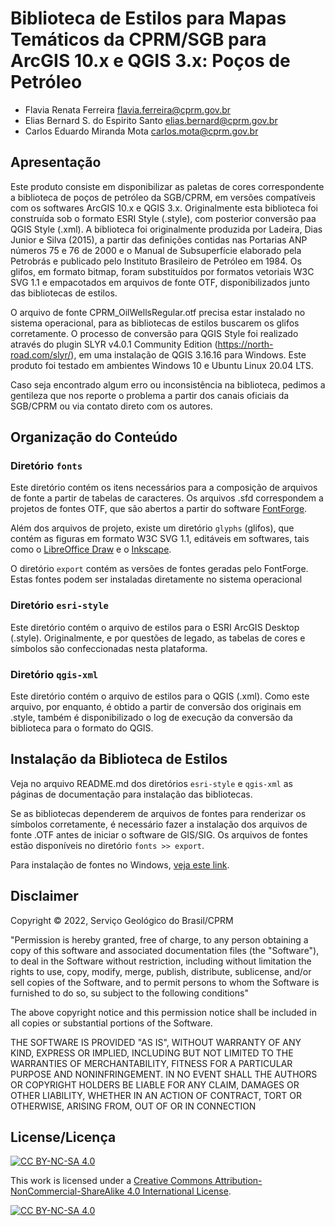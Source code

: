 # Biblioteca de Estilos para Mapas Temáticos da CPRM/SGB para ArcGIS 10.x e QGIS 3.x: Poços de Petróleo

- Flavia Renata Ferreira <flavia.ferreira@cprm.gov.br>
- Elias Bernard S. do Espirito Santo <elias.bernard@cprm.gov.br>
- Carlos Eduardo Miranda Mota <carlos.mota@cprm.gov.br>

## Apresentação

Este produto consiste em disponibilizar as paletas de cores correspondente a biblioteca de poços de petróleo da SGB/CPRM, em versões compatíveis com os softwares ArcGIS 10.x e QGIS 3.x. Originalmente esta biblioteca foi construída sob o formato ESRI Style (.style), com posterior conversão paa QGIS Style (.xml). A biblioteca foi originalmente produzida por Ladeira, Dias Junior e Silva (2015), a partir das definições contidas nas Portarias ANP números 75 e 76 de 2000 e o Manual de Subsuperfície elaborado pela Petrobrás e publicado pelo Instituto Brasileiro de Petróleo em 1984. Os glifos, em formato bitmap, foram substituídos por formatos vetoriais W3C SVG 1.1 e empacotados em arquivos de fonte OTF, disponibilizados junto das bibliotecas de estilos.

O arquivo de fonte CPRM_OilWellsRegular.otf precisa estar instalado no sistema operacional, para as bibliotecas de estilos buscarem os glifos corretamente.
O processo de conversão para QGIS Style foi realizado através do plugin SLYR v4.0.1 Community Edition (https://north-road.com/slyr/), em uma instalação de QGIS 3.16.16 para Windows. Este produto foi testado em ambientes Windows 10 e Ubuntu Linux 20.04 LTS.

Caso seja encontrado algum erro ou inconsistência na biblioteca, pedimos a gentileza que nos reporte o problema a partir dos canais oficiais da SGB/CPRM ou via contato direto com os autores.

## Organização do Conteúdo

### Diretório `fonts`

Este diretório contém os itens necessários para a composição de arquivos de fonte a partir de tabelas de caracteres. Os arquivos .sfd correspondem a projetos de fontes OTF, que são abertos a partir do software [FontForge](https://fontforge.org/). 

Além dos arquivos de projeto, existe um diretório `glyphs` (glifos), que contém as figuras em formato W3C SVG 1.1, editáveis em softwares, tais como o [LibreOffice Draw](https://pt-br.libreoffice.org/descubra/draw/) e o [Inkscape](https://inkscape.org/).

O diretório `export` contém as versões de fontes geradas pelo FontForge. Estas fontes podem ser instaladas diretamente no sistema operacional

### Diretório `esri-style`

Este diretório contém o arquivo de estilos para o ESRI ArcGIS Desktop (.style). Originalmente, e por questões de legado, as tabelas de cores e símbolos são confeccionadas nesta plataforma.

### Diretório `qgis-xml`

Este diretório contém o arquivo de estilos para o QGIS (.xml). Como este arquivo, por enquanto, é obtido a partir de conversão dos originais em .style, também é disponibilizado o log de execução da conversão da biblioteca para o formato do QGIS.

## Instalação da Biblioteca de Estilos

Veja no arquivo README.md dos diretórios `esri-style` e `qgis-xml` as páginas de documentação para instalação das bibliotecas.

Se as bibliotecas dependerem de arquivos de fontes para renderizar os símbolos corretamente, é necessário fazer a instalação dos arquivos de fonte .OTF antes de iniciar o software de GIS/SIG. Os arquivos de fontes estão disponíveis no diretório `fonts >> export`.

Para instalação de fontes no Windows, [veja este link](https://support.microsoft.com/pt-br/office/adicionar-uma-fonte-b7c5f17c-4426-4b53-967f-455339c564c1).

## Disclaimer

Copyright © 2022, Serviço Geológico do Brasil/CPRM

"Permission is hereby granted, free of charge, to any person obtaining
a copy of this software and associated documentation files (the
"Software"), to deal in the Software without restriction, including
without limitation the rights to use, copy, modify, merge, publish,
distribute, sublicense, and/or sell copies of the Software, and to
permit persons to whom the Software is furnished to do so, su
subject to the following conditions"

The above copyright notice and this permission notice shall be
included in all copies or substantial portions of the Software.

THE SOFTWARE IS PROVIDED "AS IS", WITHOUT WARRANTY OF ANY KIND,
EXPRESS OR IMPLIED, INCLUDING BUT NOT LIMITED TO THE WARRANTIES OF
MERCHANTABILITY, FITNESS FOR A PARTICULAR PURPOSE AND
NONINFRINGEMENT. IN NO EVENT SHALL THE AUTHORS OR COPYRIGHT HOLDERS BE
LIABLE FOR ANY CLAIM, DAMAGES OR OTHER LIABILITY, WHETHER IN AN ACTION
OF CONTRACT, TORT OR OTHERWISE, ARISING FROM, OUT OF OR IN CONNECTION

## License/Licença

[![CC BY-NC-SA 4.0][cc-by-nc-sa-shield]][cc-by-nc-sa]

This work is licensed under a
[Creative Commons Attribution-NonCommercial-ShareAlike 4.0 International License][cc-by-nc-sa].

[![CC BY-NC-SA 4.0][cc-by-nc-sa-image]][cc-by-nc-sa]

[cc-by-nc-sa]: http://creativecommons.org/licenses/by-nc-sa/4.0/
[cc-by-nc-sa-image]: https://licensebuttons.net/l/by-nc-sa/4.0/88x31.png
[cc-by-nc-sa-shield]: https://img.shields.io/badge/License-CC%20BY--NC--SA%204.0-lightgrey.svg